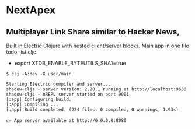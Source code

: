 # NextApex
## Multiplayer Link Share similar to Hacker News,
Built in Electric Clojure with nested client/server blocks.
Main app in one file todo_list.cljc


* export XTDB_ENABLE_BYTEUTILS_SHA1=true

```
$ clj -A:dev -X user/main

Starting Electric compiler and server...
shadow-cljs - server version: 2.20.1 running at http://localhost:9630
shadow-cljs - nREPL server started on port 9001
[:app] Configuring build.
[:app] Compiling ...
[:app] Build completed. (224 files, 0 compiled, 0 warnings, 1.93s)

👉 App server available at http://0.0.0.0:8080
```
